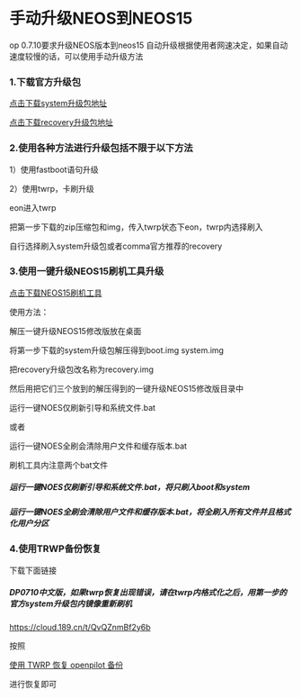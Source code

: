 # 手动升级NEOS到NEOS15

op 0.7.10要求升级NEOS版本到neos15
自动升级根据使用者网速决定，如果自动速度较慢的话，可以使用手动升级方法



### 1.下载官方升级包

[点击下载system升级包地址](https://commadist.azureedge.net/neosupdate/ota-signed-e85f507777cb6b22f88ba1c8be6bbaa2630c484b971344b645fca2d1c461cd47.zip) 

[点击下载recovery升级包地址](https://commadist.azureedge.net/neosupdate/recovery-db31ffe79dfd60be966fba6d1525a5081a920062b883644dc8f5734bcc6806bb.img) 



### 2.使用各种方法进行升级包括不限于以下方法
 

1）使用fastboot语句升级

 
2）使用twrp，卡刷升级

eon进入twrp

把第一步下载的zip压缩包和img，传入twrp状态下eon，twrp内选择刷入

自行选择刷入system升级包或者comma官方推荐的recovery

 
 
### 3.使用一键升级NEOS15刷机工具升级

[点击下载NEOS15刷机工具](http://wiki.dragonpilot.cn/files/software/一键升级NEOS15修改版.rar)

使用方法：

解压一键升级NEOS15修改版放在桌面

将第一步下载的system升级包解压得到boot.img system.img 

把recovery升级包改名称为recovery.img

然后用把它们三个放到的解压得到的一键升级NEOS15修改版目录中

运行一键NOES仅刷新引导和系统文件.bat

或者

运行一键NOES全刷会清除用户文件和缓存版本.bat


刷机工具内注意两个bat文件

##### 运行一键NOES仅刷新引导和系统文件.bat，将只刷入boot和system

##### 运行一键NOES全刷会清除用户文件和缓存版本.bat，将全刷入所有文件并且格式化用户分区



### 4.使用TRWP备份恢复

下载下面链接

##### DP0710中文版，如果twrp恢复出现错误，请在twrp内格式化之后，用第一步的官方system升级包内镜像重新刷机

https://cloud.189.cn/t/QvQZnmBf2y6b 

按照

[使用 TWRP 恢复 openpilot 备份](cn/how_to_restore_openpilot_backup_via_twrp.md)

进行恢复即可


